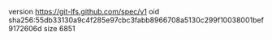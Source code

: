 version https://git-lfs.github.com/spec/v1
oid sha256:55db33130a9c4f285e97cbc3fabb8966708a5130c299f10038001bef9172606d
size 6851
